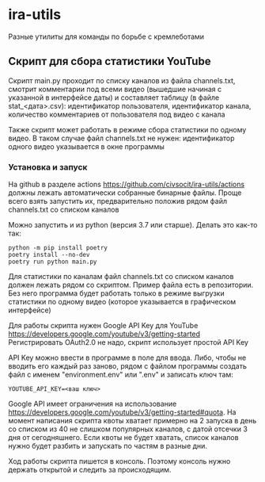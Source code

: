 # ira-utils
Разные утилиты для команды по борьбе с кремлеботами

## Скрипт для сбора статистики YouTube

Скрипт main.py проходит по списку каналов из файла channels.txt, смотрит комментарии под всеми видео 
(вышедшие начиная с указанной в интерфейсе даты) и составляет таблицу (в файле stat_<дата>.csv): идентификатор пользователя, 
идентификатор канала, количество комментариев от пользователя под видео с канала  

Также скрипт может работать в режиме сбора статистики по одному видео. В таком случае файл channels.txt не нужен: 
идентификатор одного видео указывается в окне программы

### Установка и запуск

На github в разделе actions https://github.com/civsocit/ira-utils/actions должны лежать автоматически собранные 
бинарные файлы. Проще всего взять запустить их, предварительно положив рядом файл channels.txt со списком каналов  

Можно запустить и из python (версия 3.7 или старше). Делать это как-то так:
```
python -m pip install poetry
poetry install --no-dev
poetry run python main.py
```

Для статистики по каналам файл channels.txt со списком каналов должен лежать рядом со скриптом. Пример файла есть в 
репозитории. Без него программа будет работать только в режиме выгрузки статистики по одному видео 
(которое указывается в графическом интерфейсе)  

Для работы скрипта нужен Google API Key для YouTube https://developers.google.com/youtube/v3/getting-started  
Регистрировать OAuth2.0 не надо, скрипт использует простой API Key

API Key можно ввести в программе в поле для ввода. Либо, чтобы не вводить его каждый раз заново, рядом с файлом 
программы создать файл с именем "environment.env" или ".env" и записать ключ там:
```
YOUTUBE_API_KEY=<ваш ключ>
``` 

Google API имеет ограничения на использование https://developers.google.com/youtube/v3/getting-started#quota. На момент 
написания скрипта квоты хватает примерно на 2 запуска в день со списком из 40 не слишком популярных каналов, с датой 
отсечки 3 дня от сегодняшнего. Если квоты не будет хватать, список каналов нужно будет разбить и запускать по частям в 
разные дни.  

Ход работы скрипта пишется в консоль. Поэтому консоль нужно держать открытой и следить за происходящим. 
